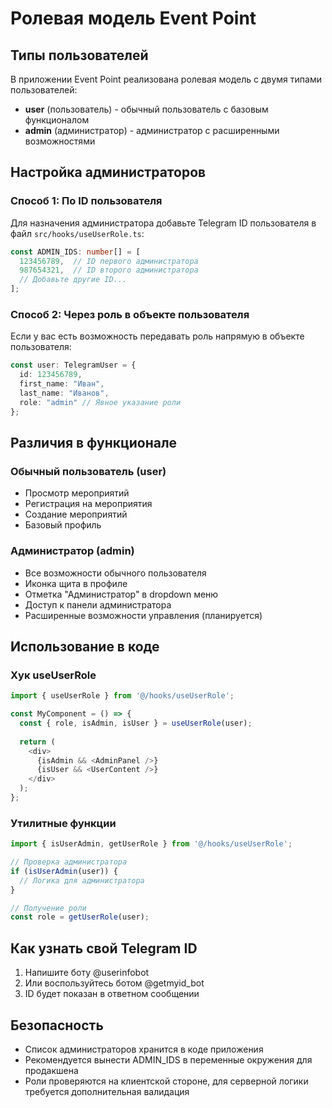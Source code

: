 # Ролевая модель Event Point

## Типы пользователей

В приложении Event Point реализована ролевая модель с двумя типами пользователей:

- **user** (пользователь) - обычный пользователь с базовым функционалом
- **admin** (администратор) - администратор с расширенными возможностями

## Настройка администраторов

### Способ 1: По ID пользователя

Для назначения администратора добавьте Telegram ID пользователя в файл `src/hooks/useUserRole.ts`:

```typescript
const ADMIN_IDS: number[] = [
  123456789,  // ID первого администратора
  987654321,  // ID второго администратора
  // Добавьте другие ID...
];
```

### Способ 2: Через роль в объекте пользователя

Если у вас есть возможность передавать роль напрямую в объекте пользователя:

```typescript
const user: TelegramUser = {
  id: 123456789,
  first_name: "Иван",
  last_name: "Иванов",
  role: "admin" // Явное указание роли
};
```

## Различия в функционале

### Обычный пользователь (user)
- Просмотр мероприятий
- Регистрация на мероприятия
- Создание мероприятий
- Базовый профиль

### Администратор (admin)
- Все возможности обычного пользователя
- Иконка щита в профиле
- Отметка "Администратор" в dropdown меню
- Доступ к панели администратора
- Расширенные возможности управления (планируется)

## Использование в коде

### Хук useUserRole

```typescript
import { useUserRole } from '@/hooks/useUserRole';

const MyComponent = () => {
  const { role, isAdmin, isUser } = useUserRole(user);
  
  return (
    <div>
      {isAdmin && <AdminPanel />}
      {isUser && <UserContent />}
    </div>
  );
};
```

### Утилитные функции

```typescript
import { isUserAdmin, getUserRole } from '@/hooks/useUserRole';

// Проверка администратора
if (isUserAdmin(user)) {
  // Логика для администратора
}

// Получение роли
const role = getUserRole(user);
```

## Как узнать свой Telegram ID

1. Напишите боту @userinfobot
2. Или воспользуйтесь ботом @getmyid_bot
3. ID будет показан в ответном сообщении

## Безопасность

- Список администраторов хранится в коде приложения
- Рекомендуется вынести ADMIN_IDS в переменные окружения для продакшена
- Роли проверяются на клиентской стороне, для серверной логики требуется дополнительная валидация 